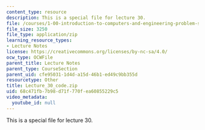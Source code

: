 ```yaml
---
content_type: resource
description: This is a special file for lecture 30.
file: /courses/1-00-introduction-to-computers-and-engineering-problem-solving-spring-2012/68c471fb7b98d71f770fea60855229c5_Lecture_30_code.zip
file_size: 3250
file_type: application/zip
learning_resource_types:
- Lecture Notes
license: https://creativecommons.org/licenses/by-nc-sa/4.0/
ocw_type: OCWFile
parent_title: Lecture Notes
parent_type: CourseSection
parent_uid: cfe95031-1d4d-a15d-46b1-ed49c9bb355d
resourcetype: Other
title: Lecture_30_code.zip
uid: 68c471fb-7b98-d71f-770f-ea60855229c5
video_metadata:
  youtube_id: null
---
```

This is a special file for lecture 30.